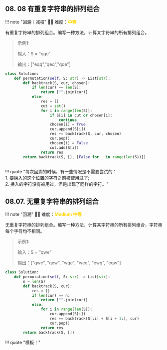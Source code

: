 

## 08. 08 有重复字符串的排列组合

<!-- 所有文件名必须是该题目的英文名 -->

!!! note "回溯｜减枝"
    <!-- 这里记载考察的数据结构、算法等 -->
    🔑🔑 难度：<span style = "color:gold; font-weight:bold">中等</span>

<!-- <span style = "color:gold; font-weight:bold">Medium 中等 </span> 中等 -->
<!-- <span style = "color:crisma; font-weight:bold">High 困难</span> 困难 -->
<!-- <span style = "color:Green; font-weight:bold">Easy 简单</span> 简单 -->

<!-- 题目简介 -->

有重复字符串的排列组合。编写一种方法，计算某字符串的所有排列组合。

> 示例1:
> 
> 
> 输入：S = "qqe"
> 
> 输出：["eqq","qeq","qqe"]


```python
class Solution:
    def permutation(self, S: str) -> List[str]:
        def backtrack(S, cur, chosen):
            if len(cur) == len(S):
                return ["".join(cur)]
            else:
                res = []
                cut = set()
                for i in range(len(S)):
                    if S[i] in cut or chosen[i]:
                        continue
                    chosen[i] = True
                    cur.append(S[i])
                    res += backtrack(S, cur, chosen)
                    cur.pop()
                    chosen[i] = False
                    cut.add(S[i])
                return res
        return backtrack(S, [], [False for _ in range(len(S))])
        
```

!!! quote "每次回溯的时候，有一些情况是不需要尝试的：<br> 1. 要换入的这个位置的字符之前被使用过了; <br> 2. 换入的字符没有被用过，但是出现了同样的字符。"


## 08.07. 无重复字符串的排列组合

<!-- 所有文件名必须是该题目的英文名 -->

!!! note "回溯"
    <!-- 这里记载考察的数据结构、算法等 -->
    🔑🔑 难度：<span style = "color:gold; font-weight:bold">Medium 中等 </span>

<!-- <span style = "color:gold; font-weight:bold">Medium 中等 </span> 中等 -->
<!-- <span style = "color:crisma; font-weight:bold">High 困难</span> 困难 -->
<!-- <span style = "color:Green; font-weight:bold">Easy 简单</span> 简单 -->

<!-- 题目简介 -->

无重复字符串的排列组合。编写一种方法，计算某字符串的所有排列组合，字符串每个字符均不相同。


> 示例1:
> 
> 输入：S = "qwe"
> 
> 输出：["qwe", "qew", "wqe", "weq", "ewq", "eqw"]


```python
class Solution:
    def permutation(self, S: str) -> List[str]:
        n = len(S)
        def backtrack(S, cur):
            res = []
            if len(cur) == n:
                return ["".join(cur)]
            else:
                for i in range(len(S)):
                    cur.append(S[i])
                    res += backtrack(S[:i] + S[i + 1:], cur)
                    cur.pop()
                return res
        return backtrack(S, [])
```

!!! quote "模板！"
